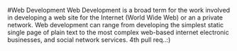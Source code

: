 #Web Development
Web Development is a broad term for the work involved in developing a web site for the Internet (World Wide Web) 
or an a private network.
Web development can range from developing the simplest static single page of plain text to the most complex 
web-based internet  electronic businesses, and social network services. 4th pull req..:)
